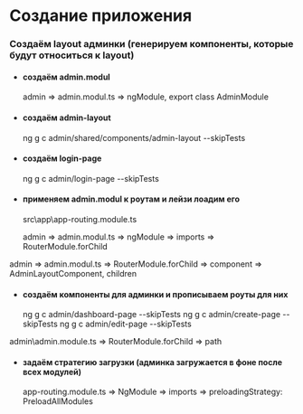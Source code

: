 # Создание приложения

### Создаём layout админки (генерируем компоненты, которые будут относиться к layout)

- #### создаём admin.modul

  admin => admin.modul.ts => ngModule, export class AdminModule

- #### создаём admin-layout

  ng g c admin/shared/components/admin-layout --skipTests

- #### создаём login-page

  ng g c admin/login-page --skipTests

- #### применяем admin.modul к роутам и лейзи лоадим его

  src\app\app-routing.module.ts

  admin => admin.modul.ts => ngModule => imports => RouterModule.forChild

admin => admin.modul.ts => RouterModule.forChild => component => AdminLayoutComponent, children

- #### создаём компоненты для админки и прописываем роуты для них
  ng g c admin/dashboard-page --skipTests
  ng g c admin/create-page --skipTests
  ng g c admin/edit-page --skipTests

admin\admin.module.ts => RouterModule.forChild => path

- #### задаём стратегию загрузки (админка загружается в фоне после всех модулей)
  app-routing.module.ts => NgModule => imports => preloadingStrategy: PreloadAllModules

